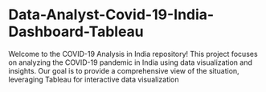 # Data-Analyst-Covid-19-India-Dashboard-Tableau
Welcome to the COVID-19 Analysis in India repository! This project focuses on analyzing the COVID-19 pandemic in India using data visualization and insights. Our goal is to provide a comprehensive view of the situation, leveraging Tableau for interactive data visualization
